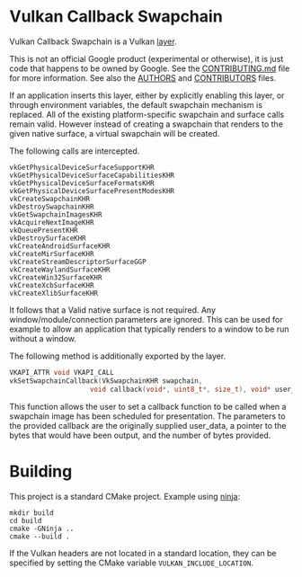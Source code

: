 # Vulkan Callback Swapchain

Vulkan Callback Swapchain is a Vulkan
[layer](https://github.com/KhronosGroup/Vulkan-LoaderAndValidationLayers/blob/master/loader/LoaderAndLayerInterface.md).

This is not an official Google product (experimental or otherwise), it is just
code that happens to be owned by Google. See the
[CONTRIBUTING.md](CONTRIBUTING.md) file for more information. See also the
[AUTHORS](AUTHORS) and [CONTRIBUTORS](CONTRIBUTORS) files.

If an application inserts this layer, either by explicitly enabling this
layer, or through environment variables, the default swapchain mechanism is
replaced. All of the existing platform-specific swapchain and surface calls
remain valid. However instead of creating a swapchain that
renders to the given native surface, a virtual swapchain will be created.

The following calls are intercepted.
```
vkGetPhysicalDeviceSurfaceSupportKHR
vkGetPhysicalDeviceSurfaceCapabilitiesKHR
vkGetPhysicalDeviceSurfaceFormatsKHR
vkGetPhysicalDeviceSurfacePresentModesKHR
vkCreateSwapchainKHR
vkDestroySwapchainKHR
vkGetSwapchainImagesKHR
vkAcquireNextImageKHR
vkQueuePresentKHR
vkDestroySurfaceKHR
vkCreateAndroidSurfaceKHR
vkCreateMirSurfaceKHR
vkCreateStreamDescriptorSurfaceGGP
vkCreateWaylandSurfaceKHR
vkCreateWin32SurfaceKHR
vkCreateXcbSurfaceKHR
vkCreateXlibSurfaceKHR
```

It follows that a Valid native surface is not required.
Any window/module/connection parameters are ignored. This can be used for
example to allow an application that typically renders to a window to
be run without a window.

The following method is additionally exported by the layer.
```c++
VKAPI_ATTR void VKAPI_CALL
vkSetSwapchainCallback(VkSwapchainKHR swapchain,
                    void callback(void*, uint8_t*, size_t), void* user_data);
```

This function allows the user to set a callback function to be called when a
swapchain image has been scheduled for presentation. The parameters
to the provided callback are the originally supplied user_data, a
pointer to the bytes that would have been output, and the number of bytes
provided.

# Building
This project is a standard CMake project.
Example using [ninja](https://ninja-build.org/):

```
mkdir build
cd build
cmake -GNinja ..
cmake --build .
```

If the Vulkan headers are not located in a standard location, they can be
specified by setting the CMake variable `VULKAN_INCLUDE_LOCATION`.
